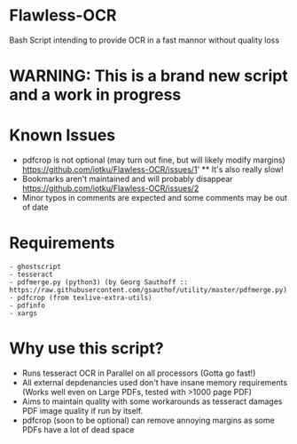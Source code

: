 # Flawless-OCR
Bash Script intending to provide OCR in a fast mannor without quality loss

# WARNING: This is a brand new script and a work in progress

# Known Issues
* pdfcrop is not optional (may turn out fine, but will likely modify margins) https://github.com/iotku/Flawless-OCR/issues/1'
** It's also really slow!
* Bookmarks aren't maintained and will probably disappear https://github.com/iotku/Flawless-OCR/issues/2
* Minor typos in comments are expected and some comments may be out of date 

# Requirements
	- ghostscript
	- tesseract
	- pdfmerge.py (python3) (by Georg Sauthoff :: https://raw.githubusercontent.com/gsauthof/utility/master/pdfmerge.py)
	- pdfcrop (from texlive-extra-utils)
	- pdfinfo
	- xargs

# Why use this script?
* Runs tesseract OCR in Parallel on all processors (Gotta go fast!)
* All external depdenancies used don't have insane memory requirements (Works well even on Large PDFs, tested with >1000 page PDF)
* Aims to maintain quality with some workarounds as tesseract damages PDF image quality if run by itself.
* pdfcrop (soon to be optional) can remove annoying margins as some PDFs have a lot of dead space
